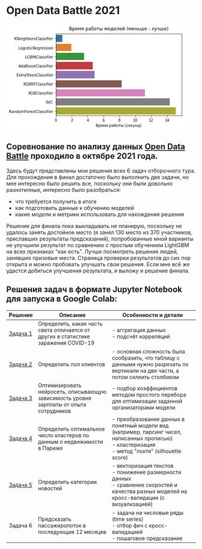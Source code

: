 # Open Data Battle 2021

![Скорость работы моделей](https://github.com/crazyelf1971/odb21/blob/main/img/model_time.png)
  
## Соревнование по анализу данных [**Open Data Battle**][0] проходило в октябре 2021 года.

Здесь будут представлены мои решения всех 6 задач отборочного тура. Для прохождения в финал достаточно было выполнить две задачи, но мне интересно было решить все, поскольку они были довольно разнотипные, интересно было разобраться: 
- что требуется получить в итоге
- как подготовить данные к обучению моделей
- какие модели и метрики использовать для нахождения решения

Решение для финала пока выкладывать не планирую, поскольку не удалось занять достойное место (я занял 130 место из 370 участников, приславших результаты предсказаний), попробованные мной варианты не улучшили результат по сравнению с простым обучением LightGBM на всех признаках "как есть". Лучше посмотреть решения людей, занявших призовые места. Страница проверки результатов до сих пор открыта и можно пробовать улучшать свои решения. Если мне всё же удастся добиться улучшения результата, я выложу и решение финала.

## Решения задач в формате Jupyter Notebook для запуска в Google Colab:

| Решение | Описание | Особенности и детали |
| ------- | -------- | -------------------- |
| [Задача 1][1] | Определить, какая часть света отличается от других в статистике заражения COVID-19 | - аггрегация данных<br>- подсчёт корреляций |
| [Задача 2][2] | Определить пол клиентов | - основная сложность была сообразить, что таблицу с данными нужно разрезать по вертикали на две части, а потом склеить столбиком|
| [Задача 3][3] | Оптимизировать нейросеть, описывающую зависимость уровня зарплаты от опыта сотрудников | - подбор коэффициентов методом простого перебора для оптимизации заданной организаторами модели|
| [Задача 4][4] | Определить оптимальное число кластеров по данным о недвижимости в Париже | - преобразование данных в понятный модели вид (например, парсинг чисел, написанных прописью)<br>- кластеризация<br>- метод "локтя" (silhouette score) |
| [Задача 5][5] | Определить категории новостей | - векторизация текстов<br>- понижение размерности данных<br>- сравнение скоростей и качества разных моделей на кросс-валидации (с визуализацией)|
| Задача 6 | Предсказать пассажиропоток в последующие 12 месяцев | - задача на числовые ряды (time series)<br>- отбор фич с кросс-валидацией<br>- пошаговое предсказание |

  [0]: https://open-data-battle.geecko.com/issues
  [1]: https://github.com/crazyelf1971/odb21/blob/main/odb_1_Covid_19.ipynb
  [2]: https://github.com/crazyelf1971/odb21/blob/main/odb_2_Gender.ipynb
  [3]: https://github.com/crazyelf1971/odb21/blob/main/odb_3_Predict.ipynb 
  [4]: https://github.com/crazyelf1971/odb21/blob/main/odb_4_Paris.ipynb
  [5]: https://github.com/crazyelf1971/odb21/blob/main/odb_5_News.ipynb
